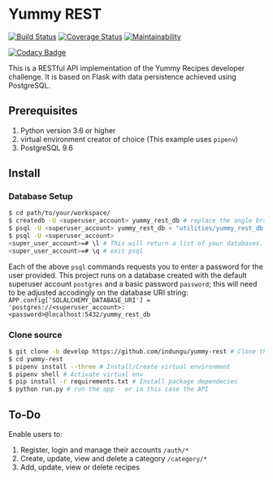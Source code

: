 # Yummy REST
[![Build Status](https://travis-ci.org/indungu/yummy-rest.svg?branch=develop)](https://travis-ci.org/indungu/yummy-rest)
[![Coverage Status](https://coveralls.io/repos/github/indungu/yummy-rest/badge.svg?branch=develop)](https://coveralls.io/github/indungu/yummy-rest?branch=develop) [![Maintainability](https://api.codeclimate.com/v1/badges/072ecd4ee97bb2e437d9/maintainability)](https://codeclimate.com/github/indungu/yummy-rest/maintainability)

[![Codacy Badge](https://api.codacy.com/project/badge/Grade/c5cdd555fe3c4ac7abb40ed49d369882)](https://www.codacy.com/app/indungu/yummy-rest?utm_source=github.com&utm_medium=referral&utm_content=indungu/yummy-rest&utm_campaign=badger)

This is a RESTful API implementation of the Yummy Recipes developer challenge. It is based on Flask with data persistence achieved using PostgreSQL.

## Prerequisites

1. Python version 3.6 or higher
2. virtual environment creator of choice (This example uses `pipenv`)
3. PostgreSQL 9.6

## Install

### Database Setup

```bash
$ cd path/to/your/workspace/
$ createdb -U <superuser_account> yummy_rest_db # replace the angle brackets with name of a user with db create permissions
$ psql -U <superuser_account> yummy_rest_db < "utilities/yummy_rest_db.sql" # this creates the database from .sql dump file
$ psql -U <superuser_account>
<super_user_account>=# \l # This will return a list of your databases. Check to confirm yummy_rest_db is listed
<super_user_account>=# \q # exit psql
```

Each of the above `psql` commands requests you to enter a password for the user provided. This project runs on a database created with the default superuser account `postgres` and a basic password `password`; this will need to be adjusted accodingly on the database URI string:
`APP.config['SQLALCHEMY_DATABASE_URI'] = 'postgres://<superuser_account>:<password>@localhost:5432/yummy_rest_db`

### Clone source

```bash
$ git clone -b develop https://github.com/indungu/yummy-rest # Clone the repository on the development branch
$ cd yummy-rest
$ pipenv install --three # Install/Create virtual environment
$ pipenv shell # Activate virtual env
$ pip install -r requirements.txt # Install package dependecies
$ python run.py # run the app - or in this case the API
```

## To-Do

Enable users to:

1. Register, login and manage their accounts `/auth/*`
2. Create, update, view and delete a category `/category/*`
3. Add, update, view or delete recipes
